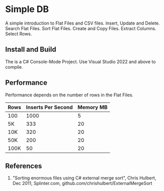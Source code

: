 # Simple DB

A simple introduction to Flat Files and CSV files.  Insert, Update and Delete.  Search Flat Files. Sort Flat Files. Create and Copy Files.  Extract Columns. Select Rows.

## Install and Build

The is a C# Console-Mode Project.  Use Visual Studio 2022 and above to compile.  

## Performance

Performance depends on the number of rows in the Flat Files.  

| Rows | Inserts Per Second | Memory MB |
| --- | --- | --- |
| 100 | 1000 | 5 |
| 5K | 333 | 20 |
| 10K | 320 | 20 |
| 50K | 200 | 20 |
| 100K | 50 | 20 |

## References

1. "Sorting enormous files using C# external merge sort", Chris Hulbert, Dec 2011, Splinter.com, github.com/chrishulbert/ExternalMergeSort






